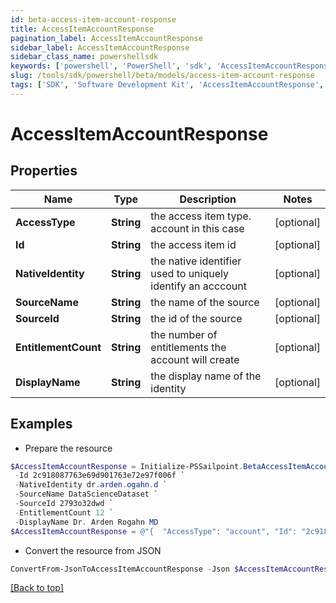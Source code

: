 ```yaml
---
id: beta-access-item-account-response
title: AccessItemAccountResponse
pagination_label: AccessItemAccountResponse
sidebar_label: AccessItemAccountResponse
sidebar_class_name: powershellsdk
keywords: ['powershell', 'PowerShell', 'sdk', 'AccessItemAccountResponse', 'BetaAccessItemAccountResponse'] 
slug: /tools/sdk/powershell/beta/models/access-item-account-response
tags: ['SDK', 'Software Development Kit', 'AccessItemAccountResponse', 'BetaAccessItemAccountResponse']
---
```



# AccessItemAccountResponse

## Properties

Name | Type | Description | Notes
------------ | ------------- | ------------- | -------------
**AccessType** | **String** | the access item type. account in this case | [optional] 
**Id** | **String** | the access item id | [optional] 
**NativeIdentity** | **String** | the native identifier used to uniquely identify an acccount | [optional] 
**SourceName** | **String** | the name of the source | [optional] 
**SourceId** | **String** | the id of the source | [optional] 
**EntitlementCount** | **String** | the number of entitlements the account will create | [optional] 
**DisplayName** | **String** | the display name of the identity | [optional] 

## Examples

- Prepare the resource
```powershell
$AccessItemAccountResponse = Initialize-PSSailpoint.BetaAccessItemAccountResponse  -AccessType account `
 -Id 2c918087763e69d901763e72e97f006f `
 -NativeIdentity dr.arden.ogahn.d `
 -SourceName DataScienceDataset `
 -SourceId 2793o32dwd `
 -EntitlementCount 12 `
 -DisplayName Dr. Arden Rogahn MD
$AccessItemAccountResponse = @"{  "AccessType": "account", "Id": "2c918087763e69d901763e72e97f006f", "NativeIdentity": "dr.arden.ogahn.d", "SourceName": "DataScienceDataset", "SourceId": "2793o32dwd", "EntitlementCount": "12", "DisplayName": "Dr. Arden Rogahn MD" }"@
```

- Convert the resource from JSON
```powershell
ConvertFrom-JsonToAccessItemAccountResponse -Json $AccessItemAccountResponse
```


[[Back to top]](#) 

